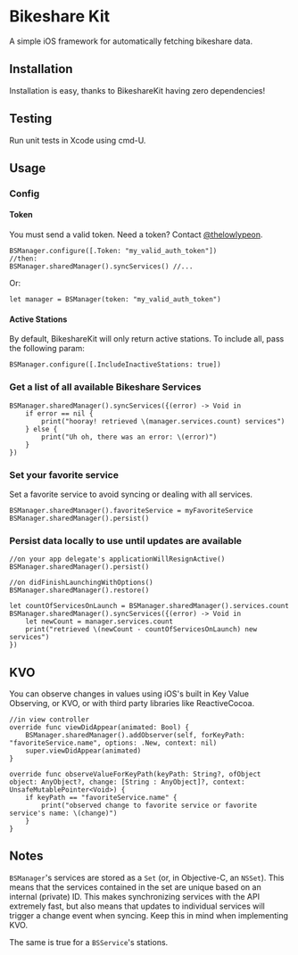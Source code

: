 # Bikeshare Kit

A simple iOS framework for automatically fetching bikeshare data.

## Installation

Installation is easy, thanks to BikeshareKit having zero dependencies!

## Testing

Run unit tests in Xcode using cmd-U.

## Usage

### Config

#### Token

You must send a valid token. Need a token? Contact [@thelowlypeon](https://github.com/thelowlypeon).

```
BSManager.configure([.Token: "my_valid_auth_token"])
//then:
BSManager.sharedManager().syncServices() //...
```

Or:

```
let manager = BSManager(token: "my_valid_auth_token")
```

#### Active Stations

By default, BikeshareKit will only return active stations. To include all, pass the following param:

```
BSManager.configure([.IncludeInactiveStations: true])
```

### Get a list of all available Bikeshare Services

```
BSManager.sharedManager().syncServices({(error) -> Void in
    if error == nil {
        print("hooray! retrieved \(manager.services.count) services")
    } else {
        print("Uh oh, there was an error: \(error)")
    }
})
```

### Set your favorite service

Set a favorite service to avoid syncing or dealing with all services.

```
BSManager.sharedManager().favoriteService = myFavoriteService
BSManager.sharedManager().persist()
```

### Persist data locally to use until updates are available

```
//on your app delegate's applicationWillResignActive()
BSManager.sharedManager().persist()

//on didFinishLaunchingWithOptions()
BSManager.sharedManager().restore()

let countOfServicesOnLaunch = BSManager.sharedManager().services.count
BSManager.sharedManager().syncServices({(error) -> Void in
    let newCount = manager.services.count
    print("retrieved \(newCount - countOfServicesOnLaunch) new services")
})
```

## KVO

You can observe changes in values using iOS's built in Key Value Observing, or KVO, or with third party libraries like ReactiveCocoa.

```
//in view controller
override func viewDidAppear(animated: Bool) {
    BSManager.sharedManager().addObserver(self, forKeyPath: "favoriteService.name", options: .New, context: nil)
    super.viewDidAppear(animated)
}

override func observeValueForKeyPath(keyPath: String?, ofObject object: AnyObject?, change: [String : AnyObject]?, context: UnsafeMutablePointer<Void>) {
    if keyPath == "favoriteService.name" {
        print("observed change to favorite service or favorite service's name: \(change)")
    }
}
```

## Notes

`BSManager`'s services are stored as a `Set` (or, in Objective-C, an `NSSet`). This means that the services
contained in the set are unique based on an internal (private) ID. This makes synchronizing
services with the API extremely fast, but also means that updates to individual services
will trigger a change event when syncing. Keep this in mind when implementing KVO.

The same is true for a `BSService`'s stations.

